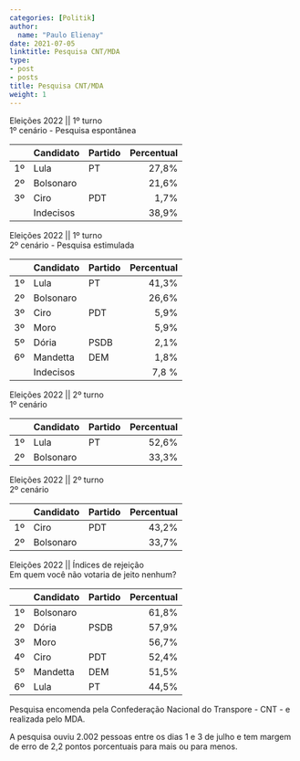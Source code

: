 ```yaml
---
categories: [Politik]
author:
  name: "Paulo Elienay"
date: 2021-07-05
linktitle: Pesquisa CNT/MDA
type:
- post
- posts
title: Pesquisa CNT/MDA
weight: 1
---
```

Eleições 2022 || 1º turno  
1º cenário - Pesquisa espontânea  

|       | Candidato | Partido | Percentual |
| :---: | :---      | :---    | ---:       |
| 1º    | Lula      | PT      | 27,8%      |
| 2º    | Bolsonaro |         | 21,6%      |
| 3º    | Ciro      | PDT     | 1,7%       |
|       | Indecisos |         | 38,9%      |


Eleições 2022 || 1º turno  
2º cenário - Pesquisa estimulada  

|       | Candidato | Partido | Percentual |
| :---: | :---      | :---    | ---:       |
| 1º    | Lula      | PT      | 41,3%      |
| 2º    | Bolsonaro |         | 26,6%      |
| 3º    | Ciro      | PDT     | 5,9%       |
| 3º    | Moro      |         | 5,9%       |
| 5º    | Dória     | PSDB    | 2,1%       |
| 6º    | Mandetta  | DEM     | 1,8%       |
|       | Indecisos |         | 7,8 %      |

Eleições 2022 || 2º turno  
1º cenário  

|       | Candidato     | Partido | Percentual |
| :---: | :---          | :---    | ---:       |
| 1º    | Lula          | PT      | 52,6%      |
| 2º    | Bolsonaro     |         | 33,3%      |


Eleições 2022 || 2º turno  
2º cenário  

|       | Candidato     | Partido | Percentual |
| :---: | :---          | :---    | ---:       |
| 1º    | Ciro          | PDT     | 43,2%      |
| 2º    | Bolsonaro     |         | 33,7%      |


Eleições 2022 || Índices de rejeição  
Em quem você não votaria de jeito nenhum?

|       | Candidato | Partido | Percentual |
| :---: | :---      | :---    | ---:       |
| 1º    | Bolsonaro |         | 61,8%      |
| 2º    | Dória     | PSDB    | 57,9%      |
| 3º    | Moro      |         | 56,7%      |
| 4º    | Ciro      | PDT     | 52,4%      |
| 5º    | Mandetta  | DEM     | 51,5%      |
| 6º    | Lula      | PT      | 44,5%      |


Pesquisa encomenda pela Confederação Nacional do Transpore - CNT - e realizada pelo MDA.

A pesquisa ouviu 2.002 pessoas entre os dias 1 e 3 de julho e tem margem de erro de 2,2 pontos porcentuais para mais ou para menos. 
